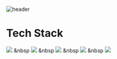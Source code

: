 ![header](https://capsule-render.vercel.app/api?type=waving&color=0:FFF4FD,100:FFCCE2)


# Tech Stack          
<img src="https://img.shields.io/badge/HTML5-E34F26?style=flat-square&logo=HTML5&logoColor=white"/></a> &nbsp
<img src="https://img.shields.io/badge/CSS3-1572B6?style=flat-square&logo=CSS3&logoColor=white"/></a> &nbsp
<img src="https://img.shields.io/badge/JavaScript-F7DF1E?style=flat-square&logo=JavaScript&logoColor=white"/></a> &nbsp
<img src="https://img.shields.io/badge/react-61DAFB?style=for-the-badge&logo=react&logoColor=black">  &nbsp
<img src="https://img.shields.io/badge/firebase-FFCA28?style=for-the-badge&logo=firebase&logoColor=white">
